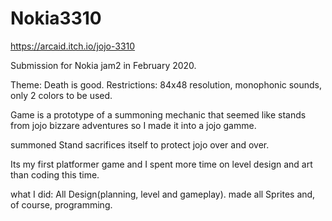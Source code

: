 # Nokia3310

https://arcaid.itch.io/jojo-3310

Submission for Nokia jam2 in February 2020.

Theme: Death is good.
Restrictions: 84x48 resolution, monophonic sounds, only 2 colors to be used.

Game is a prototype of a summoning mechanic that seemed like stands from jojo bizzare adventures so I made it into a jojo gamme.

summoned Stand sacrifices itself to protect jojo over and over.

Its my first platformer game and I spent more time on level design and art than coding this time.

what I did: All Design(planning, level and gameplay). made all Sprites and, of course, programming.

